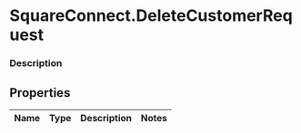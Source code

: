 # SquareConnect.DeleteCustomerRequest

### Description



## Properties
Name | Type | Description | Notes
------------ | ------------- | ------------- | -------------



